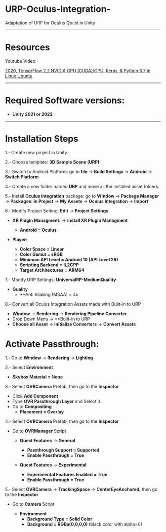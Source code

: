 # URP-Oculus-Integration-
Adaptation of URP for Oculus Quest in Unity

---

# Resources

Youtube Video:

[2020, TensorFlow 2.2 NVIDIA GPU (CUDA)/CPU, Keras, & Python 3.7 in Linux Ubuntu](https://www.youtube.com/watch?v=dj-Jntz-74g&t=357s)

---

# Required Software versions:

+ **Unity 2021 or 2022**

---

# Installation Steps

1.- Create new project in Unity. 

2.- Choose template: **3D Sample Scene (URP)**

3.- Switch to Android Platform: go to **file** -> **Build Settings** -> **Android** -> **Switch Platform**

4.- Create a new folder named **URP** and move all the installed asset folders.

5.- Install **Oculus Integration** package: go to **Window** -> **Package Manager** -> **Packages: in Project** -> **My Assets** -> **Oculus Integration** -> **Import**

6.- Modify Project Setting: **Edit** -> **Project Settings**

+ **XR Plugin Managment:** -> **Install XR Plugin Managment**
  +  **Android = Oculus**

+ **Player:**
  +  **Color Space = Linear**
  +  **Color Gamut = sRGB**
  +  **Minimum API Level = Android 10 (API Level 29)**
  +  **Scripting Backend = IL2CPP**
  +  **Target Architectures = ARM64**

7.- Modify URP Settings: **UniversalRP-MediumQuality**

+ **Quality**
  + **Anti Aliasing (MSAA) = 4x  

8.- Convert all Oculus Integration Assets made with Built-in to URP

+ **Window** -> **Rendering** -> **Rendering Pipeline Converter**
+ Drop Down Menu -> **Built-in to URP
+ **Choose all Asset** -> **Initialize Converters** -> **Convert Assets**







# Activate Passthrough:

1.- Go to **Window** -> **Rendering** -> **Lighting**

2.- Select **Environment**

+ **Skybox Material = None**

3.- Select **OVRCamera** Prefab, then go to the **Inspector**

+ Click **Add Component**
+ Type **OVR Passthrough Layer** and Select it.
+ Go to **Compositing**
    + **Placement = Overlay**

4.- Select **OVRCamera** Prefab, then go to the **Inspector**

+ Go to **OVRManager** Script

  + **Quest Features** -> **General**

      + **Passthrough Support = Supported**
      + **Enable Passthrough = True**
 
  + **Quest Features** -> **Experimental**

      + **Experimental Features Enabled = True**
      + **Enable Passthrough = True**

5.- Select **OVRCamera** ->  **TrackingSpace** -> **CenterEyeAnchored**, then go to the **Inspector**

+ Go to **Camera** Script

  + **Environment**
    + **Background Type = Solid Color**
    + **Background = RGBa(0,0,0,0)** (black color with alpha=0)



























